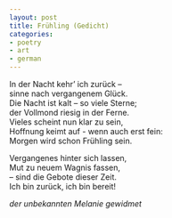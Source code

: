 ```yaml
---
layout: post
title: Frühling (Gedicht)
categories:
- poetry
- art
- german
---
```


In der Nacht kehr’ ich zurück –   
sinne nach vergangenem Glück.   
Die Nacht ist kalt – so viele Sterne;   
der Vollmond riesig in der Ferne.   
Vieles scheint nun klar zu sein,   
Hoffnung keimt auf - wenn auch erst fein:   
Morgen wird schon Frühling sein.   

Vergangenes hinter sich lassen,   
Mut zu neuem Wagnis fassen,   
– sind die Gebote dieser Zeit.   
Ich bin zurück, ich bin bereit!   

*der unbekannten Melanie gewidmet*